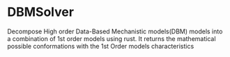 # DBMSolver
Decompose High order Data-Based Mechanistic models(DBM) models into a combination of 1st order models using rust. It returns the mathematical possible conformations with the 1st Order models characteristics
